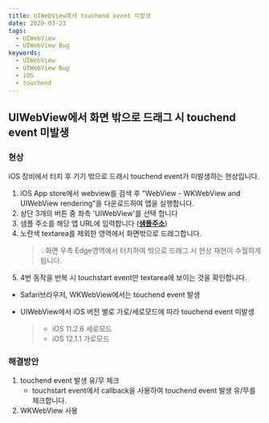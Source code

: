 ```yaml
---
title: UIWebView에서 touchend event 미발생
date: 2020-03-23
tags:
  - UIWebView
  - UIWebView Bug
keywords:
  - UIWebView
  - UIWebView Bug
  - iOS
  - touchend
---
```


## UIWebView에서 화면 밖으로 드래그 시 touchend event 미발생

### 현상

iOS 장비에서 터치 후 기기 밖으로 드래시 touchend event가 미발생하는 현상입니다.

1. iOS App store에서 webview를 검색 후 "WebView - WKWebView and UIWebView rendering"을 다운로드하여 앱을 실행합니다.
2. 상단 3개의 버튼 중 좌측 'UIWebView'를 선택 합니다
3. 샘플 주소를 해당 앱 URL에 입력합니다
  ([**샘플주소**](https://angwangho.github.io/sampleFile/webview/iOS_UIWebView_screenOut.html))
4. 노란색 textarea를 제외한 영역에서 화면밖으로 드래그합니다.
    > 💡화면 우측 Edge영역에서 터치하여 밖으로 드래그 시 현상 재현이 수월하게 됩니다.
5. 4번 동작을 반복 시 touchstart event만 textarea에 보이는 것을 확인합니다.

- Safari브라우저, WKWebView에서는 touchend event 발생

- UIWebView에서 iOS 버전 별로 가로/세로모드에 따라 touchend event 미발생
  >   - iOS 11.2.6 세로모드
  >   - iOS 12.1.1 가로모드

### 해결방안

1. touchend event 발생 유/무 체크
    - touchstart event에서 callback을 사용하여 touchend event 발생 유/무를 체크합니다.
2. WKWebView 사용